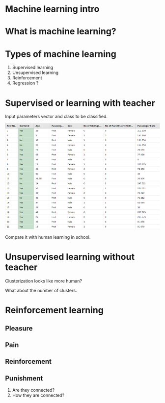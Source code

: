 # Machine learning intro

# What is machine learning?

# Types of machine learning

1. Supervised learning 
1. Unsupervised learning
1. Reinforcement 
1. Regression ?

# Supervised or learning with teacher

Input parameters vector and class to be classified.

![](titanic_data.png)

Compare it with human learning in school.

# Unsupervised learning without teacher

Clusterization looks like more human?

What about the number of clusters.

# Reinforcement learning

## Pleasure

## Pain

## Reinforcement

## Punishment

1. Are they connected?
1. How they are connected?



